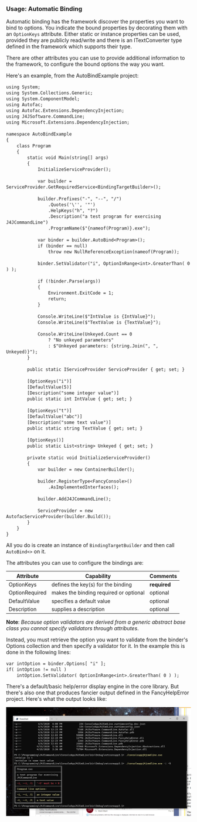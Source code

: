 ### Usage: Automatic Binding

Automatic binding has the framework discover the properties you want to
bind to options. You indicate the bound properties by decorating them 
with an `OptionKeys` attribute. Either static or instance properties can
be used, provided they are publicly read/write and there is an ITextConverter
type defined in the framework which supports their type.

There are other attributes you can use to provide additional information 
to the framework, to configure the bound options the way you want.

Here's an example, from the AutoBindExample project:

```
using System;
using System.Collections.Generic;
using System.ComponentModel;
using Autofac;
using Autofac.Extensions.DependencyInjection;
using J4JSoftware.CommandLine;
using Microsoft.Extensions.DependencyInjection;

namespace AutoBindExample
{
    class Program
    {
        static void Main(string[] args)
        {
            InitializeServiceProvider();

            var builder = ServiceProvider.GetRequiredService<BindingTargetBuilder>();

            builder.Prefixes("-", "--", "/")
                .Quotes('\'', '"')
                .HelpKeys("h", "?")
                .Description("a test program for exercising J4JCommandLine")
                .ProgramName($"{nameof(Program)}.exe");

            var binder = builder.AutoBind<Program>();
            if (binder == null)
                throw new NullReferenceException(nameof(Program));

            binder.SetValidator("i", OptionInRange<int>.GreaterThan( 0 ) );

            if (!binder.Parse(args))
            {
                Environment.ExitCode = 1;
                return;
            }

            Console.WriteLine($"IntValue is {IntValue}");
            Console.WriteLine($"TextValue is {TextValue}");

            Console.WriteLine(Unkeyed.Count == 0
                ? "No unkeyed parameters"
                : $"Unkeyed parameters: {string.Join(", ", Unkeyed)}");
        }

        public static IServiceProvider ServiceProvider { get; set; }

        [OptionKeys("i")]
        [DefaultValue(5)]
        [Description("some integer value")]
        public static int IntValue { get; set; }

        [OptionKeys("t")]
        [DefaultValue("abc")]
        [Description("some text value")]
        public static string TextValue { get; set; }

        [OptionKeys()]
        public static List<string> Unkeyed { get; set; }

        private static void InitializeServiceProvider()
        {
            var builder = new ContainerBuilder();

            builder.RegisterType<FancyConsole>()
                .AsImplementedInterfaces();

            builder.AddJ4JCommandLine();

            ServiceProvider = new AutofacServiceProvider(builder.Build());
        }
    }
}
```

All you do is create an instance of `BindingTargetBuilder` and then
call `AutoBind<>` on it.

The attributes you can use to configure the bindings are:

| Attribute | Capability | Comments |
| --------- | ---------- | -------- |
| OptionKeys | defines the key(s) for the binding | **required** |
| OptionRequired | makes the binding required or optional | optional |
| DefaultValue | specifies a default value | optional |
| Description | supplies a description | optional |

**Note**: *Because option validators are derived from a generic abstract
base class you cannot specify validators through attributes*.

Instead, you must retrieve the option you want to validate from the
binder's Options collection and then specify a validator for it. In the 
example this is done in the following lines:
```
var intOption = binder.Options[ "i" ];
if( intOption != null )
    intOption.SetValidator( OptionInRange<int>.GreaterThan( 0 ) );
```

There's a default/basic help/error display engine in the core library.
But there's also one that produces fancier output defined in the 
FancyHelpError project. Here's what the output looks like:

![Fancy Help output](assets/fancy-help.png)